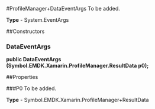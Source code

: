 #ProfileManager+DataEventArgs
To be added.

**Type** - System.EventArgs

##Constructors
### DataEventArgs 
**public DataEventArgs (Symbol.EMDK.Xamarin.ProfileManager.ResultData p0);**

##Properties

###P0
To be added.

**Type** - Symbol.EMDK.Xamarin.ProfileManager+ResultData


